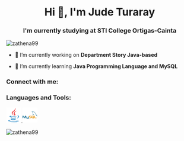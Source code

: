 <h1 align="center">Hi 👋, I'm Jude Turaray</h1>
<h3 align="center">I'm currently studying at STI College Ortigas-Cainta</h3>

<p align="left"> <img src="https://komarev.com/ghpvc/?username=zathena99&label=Profile%20views&color=0e75b6&style=flat" alt="zathena99" /> </p>

- 🔭 I’m currently working on **Department Story Java-based**

- 🌱 I’m currently learning **Java Programming Language and MySQL**

<h3 align="left">Connect with me:</h3>
<p align="left">
</p>

<h3 align="left">Languages and Tools:</h3>
<p align="left"> <a href="https://www.java.com" target="_blank" rel="noreferrer"> <img src="https://raw.githubusercontent.com/devicons/devicon/master/icons/java/java-original.svg" alt="java" width="40" height="40"/> </a> <a href="https://www.mysql.com/" target="_blank" rel="noreferrer"> <img src="https://raw.githubusercontent.com/devicons/devicon/master/icons/mysql/mysql-original-wordmark.svg" alt="mysql" width="40" height="40"/> </a> </p>

<p><img align="center" src="https://github-readme-stats.vercel.app/api/top-langs?username=zathena99&show_icons=true&locale=en&layout=compact" alt="zathena99" /></p>
